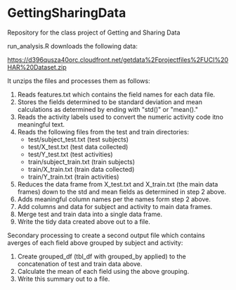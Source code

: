 # GettingSharingData
Repository for the class project of Getting and Sharing Data

run_analysis.R downloads the following data:

https://d396qusza40orc.cloudfront.net/getdata%2Fprojectfiles%2FUCI%20HAR%20Dataset.zip

It unzips the files and processes them as follows:

1. Reads features.txt which contains the field names for each data file.
2. Stores the fields determined to be standard deviation and mean calculations as determined by ending with "std()" or "mean()."
3. Reads the activity labels used to convert the numeric activity code itno meaningful text.
4. Reads the following files from the test and train directories:
	* test/subject_test.txt (test subjects)
	* test/X_test.txt (test data collected)
	* test/Y_test.txt (test activities)
	* train/subject_train.txt (train subjects)
	* train/X_train.txt (train data collected)
	* train/Y_train.txt (train activities)
5. Reduces the data frame from X_test.txt and X_train.txt (the main data frames) down to the std and mean fields as determined in step 2 above.
6. Adds meaningful column names per the names form step 2 above.
7. Add columns and data for subject and activity to main data frames.
8. Merge test and train data into a single data frame.
9. Write the tidy data created above out to a file.

Secondary processing to create a second output file which contains averges of each field above grouped by subject and activity:
1. Create grouped_df (tbl_df with grouped_by applied) to the concatenation of test and train data above.
2. Calculate the mean of each field using the above grouping.
3. Write this summary out to a file.